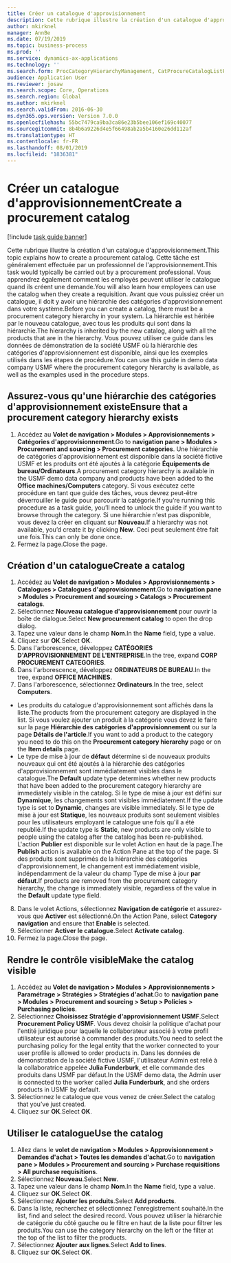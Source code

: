 ```yaml
---
title: Créer un catalogue d'approvisionnement
description: Cette rubrique illustre la création d'un catalogue d'approvisionnement.
author: mkirknel
manager: AnnBe
ms.date: 07/19/2019
ms.topic: business-process
ms.prod: ''
ms.service: dynamics-ax-applications
ms.technology: ''
ms.search.form: ProcCategoryHierarchyManagement, CatProcureCatalogListPage, CatProcureCatalogCreate, CatProcureCatalogEdit, SysPolicyListPage, SysPolicy, CatCatalogPolicyRule, PurchReqTableListPage, PurchReqCreate, PurchReqTable, PurchReqAddItem
audience: Application User
ms.reviewer: josaw
ms.search.scope: Core, Operations
ms.search.region: Global
ms.author: mkirknel
ms.search.validFrom: 2016-06-30
ms.dyn365.ops.version: Version 7.0.0
ms.openlocfilehash: 55bc7479ca9ba3ca86e23b5bee106ef169c40077
ms.sourcegitcommit: 8b4b6a9226d4e5f66498ab2a5b4160e26dd112af
ms.translationtype: HT
ms.contentlocale: fr-FR
ms.lasthandoff: 08/01/2019
ms.locfileid: "1836381"
---
```

# <a name="create-a-procurement-catalog"></a><span data-ttu-id="7ee28-103">Créer un catalogue d'approvisionnement</span><span class="sxs-lookup"><span data-stu-id="7ee28-103">Create a procurement catalog</span></span>

[!include [task guide banner](../../includes/task-guide-banner.md)]

<span data-ttu-id="7ee28-104">Cette rubrique illustre la création d'un catalogue d'approvisionnement.</span><span class="sxs-lookup"><span data-stu-id="7ee28-104">This topic explains how to create a procurement catalog.</span></span> <span data-ttu-id="7ee28-105">Cette tâche est généralement effectuée par un professionnel de l'approvisionnement.</span><span class="sxs-lookup"><span data-stu-id="7ee28-105">This task would typically be carried out by a procurement professional.</span></span> <span data-ttu-id="7ee28-106">Vous apprendrez également comment les employés peuvent utiliser le catalogue quand ils créent une demande.</span><span class="sxs-lookup"><span data-stu-id="7ee28-106">You will also learn how employees can use the catalog when they create a requisition.</span></span> <span data-ttu-id="7ee28-107">Avant que vous puissiez créer un catalogue, il doit y avoir une hiérarchie des catégories d'approvisionnement dans votre système.</span><span class="sxs-lookup"><span data-stu-id="7ee28-107">Before you can create a catalog, there must be a procurement category hierarchy in your system.</span></span> <span data-ttu-id="7ee28-108">La hiérarchie est héritée par le nouveau catalogue, avec tous les produits qui sont dans la hiérarchie.</span><span class="sxs-lookup"><span data-stu-id="7ee28-108">The hierarchy is inherited by the new catalog, along with all the products that are in the hierarchy.</span></span> <span data-ttu-id="7ee28-109">Vous pouvez utiliser ce guide dans les données de démonstration de la société USMF où la hiérarchie des catégories d'approvisionnement est disponible, ainsi que les exemples utilisés dans les étapes de procédure.</span><span class="sxs-lookup"><span data-stu-id="7ee28-109">You can use this guide in demo data company USMF where the procurement category hierarchy is available, as well as the examples used in the procedure steps.</span></span>


## <a name="ensure-that-a-procurement-category-hierarchy-exists"></a><span data-ttu-id="7ee28-110">Assurez-vous qu'une hiérarchie des catégories d'approvisionnement existe</span><span class="sxs-lookup"><span data-stu-id="7ee28-110">Ensure that a procurement category hierarchy exists</span></span>
1. <span data-ttu-id="7ee28-111">Accédez au **Volet de navigation > Modules > Approvisionnements > Catégories d'approvisionnement**.</span><span class="sxs-lookup"><span data-stu-id="7ee28-111">Go to **navigation pane > Modules > Procurement and sourcing > Procurement categories**.</span></span> <span data-ttu-id="7ee28-112">Une hiérarchie de catégories d'approvisionnement est disponible dans la société fictive USMF et les produits ont été ajoutés à la catégorie **Équipements de bureau/Ordinateurs**.</span><span class="sxs-lookup"><span data-stu-id="7ee28-112">A procurement category hierarchy is available in the USMF demo data company and products have been added to the **Office machines/Computers** category.</span></span> <span data-ttu-id="7ee28-113">Si vous exécutez cette procédure en tant que guide des tâches, vous devrez peut-être déverrouiller le guide pour parcourir la catégorie.</span><span class="sxs-lookup"><span data-stu-id="7ee28-113">If you’re running this procedure as a task guide, you’ll need to unlock the guide if you want to browse through the category.</span></span> <span data-ttu-id="7ee28-114">Si une hiérarchie n'est pas disponible, vous devez la créer en cliquant sur **Nouveau**.</span><span class="sxs-lookup"><span data-stu-id="7ee28-114">If a hierarchy was not available, you’d create it by clicking **New**.</span></span> <span data-ttu-id="7ee28-115">Ceci peut seulement être fait une fois.</span><span class="sxs-lookup"><span data-stu-id="7ee28-115">This can only be done once.</span></span>  
2. <span data-ttu-id="7ee28-116">Fermez la page.</span><span class="sxs-lookup"><span data-stu-id="7ee28-116">Close the page.</span></span>

## <a name="create-a-catalog"></a><span data-ttu-id="7ee28-117">Création d'un catalogue</span><span class="sxs-lookup"><span data-stu-id="7ee28-117">Create a catalog</span></span>
1. <span data-ttu-id="7ee28-118">Accédez au **Volet de navigation > Modules > Approvisionnements > Catalogues > Catalogues d'approvisionnement**.</span><span class="sxs-lookup"><span data-stu-id="7ee28-118">Go to **navigation pane > Modules > Procurement and sourcing > Catalogs > Procurement catalogs**.</span></span>
2. <span data-ttu-id="7ee28-119">Sélectionnez **Nouveau catalogue d'approvisionnement** pour ouvrir la boîte de dialogue.</span><span class="sxs-lookup"><span data-stu-id="7ee28-119">Select **New procurement catalog** to open the drop dialog.</span></span>
3. <span data-ttu-id="7ee28-120">Tapez une valeur dans le champ **Nom**.</span><span class="sxs-lookup"><span data-stu-id="7ee28-120">In the **Name** field, type a value.</span></span>
4. <span data-ttu-id="7ee28-121">Cliquez sur **OK**.</span><span class="sxs-lookup"><span data-stu-id="7ee28-121">Select **OK**.</span></span>
5. <span data-ttu-id="7ee28-122">Dans l'arborescence, développez **CATÉGORIES D'APPROVISIONNEMENT DE L'ENTREPRISE**.</span><span class="sxs-lookup"><span data-stu-id="7ee28-122">In the tree, expand **CORP PROCUREMENT CATEGORIES**.</span></span>
6. <span data-ttu-id="7ee28-123">Dans l'arborescence, développez **ORDINATEURS DE BUREAU**.</span><span class="sxs-lookup"><span data-stu-id="7ee28-123">In the tree, expand **OFFICE MACHINES**.</span></span>
7. <span data-ttu-id="7ee28-124">Dans l'arborescence, sélectionnez **Ordinateurs**.</span><span class="sxs-lookup"><span data-stu-id="7ee28-124">In the tree, select **Computers**.</span></span>

  - <span data-ttu-id="7ee28-125">Les produits du catalogue d'approvisionnement sont affichés dans la liste.</span><span class="sxs-lookup"><span data-stu-id="7ee28-125">The products from the procurement category are displayed in the list.</span></span> <span data-ttu-id="7ee28-126">Si vous voulez ajouter un produit à la catégorie vous devez le faire sur la page **Hiérarchie des catégories d'approvisionnement** ou sur la page **Détails de l'article**.</span><span class="sxs-lookup"><span data-stu-id="7ee28-126">If you want to add a product to the category you need to do this on the **Procurement category hierarchy** page or on the **Item details** page.</span></span>  
  - <span data-ttu-id="7ee28-127">Le type de mise à jour de **défaut** détermine si de nouveaux produits nouveaux qui ont été ajoutés à la hiérarchie des catégories d'approvisionnement sont immédiatement visibles dans le catalogue.</span><span class="sxs-lookup"><span data-stu-id="7ee28-127">The **Default** update type determines whether new products that have been added to the procurement category hierarchy are immediately visible in the catalog.</span></span> <span data-ttu-id="7ee28-128">Si le type de mise à jour est défini sur **Dynamique**, les changements sont visibles immédiatement.</span><span class="sxs-lookup"><span data-stu-id="7ee28-128">If the update type is set to **Dynamic**, changes are visible immediately.</span></span> <span data-ttu-id="7ee28-129">Si le type de mise à jour est **Statique**, les nouveaux produits sont seulement visibles pour les utilisateurs employant le catalogue une fois qu'il a été republié.</span><span class="sxs-lookup"><span data-stu-id="7ee28-129">If the update type is **Static**, new products are only visible to people using the catalog after the catalog has been re-published.</span></span> <span data-ttu-id="7ee28-130">L'action **Publier** est disponible sur le volet Action en haut de la page.</span><span class="sxs-lookup"><span data-stu-id="7ee28-130">The **Publish** action is available on the Action Pane at the top of the page.</span></span> <span data-ttu-id="7ee28-131">Si des produits sont supprimés de la hiérarchie des catégories d'approvisionnement, le changement est immédiatement visible, indépendamment de la valeur du champ Type de mise à jour **par défaut**.</span><span class="sxs-lookup"><span data-stu-id="7ee28-131">If products are removed from the procurement category hierarchy, the change is immediately visible, regardless of the value in the **Default** update type field.</span></span>  

8. <span data-ttu-id="7ee28-132">Dans le volet Actions, sélectionnez **Navigation de catégorie** et assurez-vous que **Activer** est sélectionné.</span><span class="sxs-lookup"><span data-stu-id="7ee28-132">On the Action Pane, select **Category navigation** and ensure that **Enable** is selected.</span></span>
9. <span data-ttu-id="7ee28-133">Sélectionner **Activer le catalogue**.</span><span class="sxs-lookup"><span data-stu-id="7ee28-133">Select **Activate catalog**.</span></span>
10. <span data-ttu-id="7ee28-134">Fermez la page.</span><span class="sxs-lookup"><span data-stu-id="7ee28-134">Close the page.</span></span>

## <a name="make-the-catalog-visible"></a><span data-ttu-id="7ee28-135">Rendre le contrôle visible</span><span class="sxs-lookup"><span data-stu-id="7ee28-135">Make the catalog visible</span></span>
1. <span data-ttu-id="7ee28-136">Accédez au **Volet de navigation > Modules > Approvisionnements > Paramétrage > Stratégies > Stratégies d'achat**.</span><span class="sxs-lookup"><span data-stu-id="7ee28-136">Go to **navigation pane > Modules > Procurement and sourcing > Setup > Policies > Purchasing policies**.</span></span>
2. <span data-ttu-id="7ee28-137">Sélectionnez **Choisissez Stratégie d'approvisionnement USMF**.</span><span class="sxs-lookup"><span data-stu-id="7ee28-137">Select **Procurement Policy USMF**.</span></span> <span data-ttu-id="7ee28-138">Vous devez choisir la politique d'achat pour l'entité juridique pour laquelle le collaborateur associé à votre profil utilisateur est autorisé à commander des produits.</span><span class="sxs-lookup"><span data-stu-id="7ee28-138">You need to select the purchasing policy for the legal entity that the worker connected to your user profile is allowed to order products in.</span></span> <span data-ttu-id="7ee28-139">Dans les données de démonstration de la société fictive USMF, l'utilisateur Admin est relié à la collaboratrice appelée **Julia Funderburk**, et elle commande des produits dans USMF par défaut.</span><span class="sxs-lookup"><span data-stu-id="7ee28-139">In the USMF demo data, the Admin user is connected to the worker called **Julia Funderburk**, and she orders products in USMF by default.</span></span>  
3. <span data-ttu-id="7ee28-140">Sélectionnez le catalogue que vous venez de créer.</span><span class="sxs-lookup"><span data-stu-id="7ee28-140">Select the catalog that you’ve just created.</span></span>
4. <span data-ttu-id="7ee28-141">Cliquez sur **OK**.</span><span class="sxs-lookup"><span data-stu-id="7ee28-141">Select **OK**.</span></span>

## <a name="use-the-catalog"></a><span data-ttu-id="7ee28-142">Utiliser le catalogue</span><span class="sxs-lookup"><span data-stu-id="7ee28-142">Use the catalog</span></span>
1. <span data-ttu-id="7ee28-143">Allez dans le **volet de navigation > Modules > Approvisionnement > Demandes d'achat > Toutes les demandes d'achat**.</span><span class="sxs-lookup"><span data-stu-id="7ee28-143">Go to **navigation pane > Modules > Procurement and sourcing > Purchase requisitions > All purchase requisitions**.</span></span>
2. <span data-ttu-id="7ee28-144">Sélectionnez **Nouveau**.</span><span class="sxs-lookup"><span data-stu-id="7ee28-144">Select **New**.</span></span>
3. <span data-ttu-id="7ee28-145">Tapez une valeur dans le champ **Nom**.</span><span class="sxs-lookup"><span data-stu-id="7ee28-145">In the **Name** field, type a value.</span></span>
4. <span data-ttu-id="7ee28-146">Cliquez sur **OK**.</span><span class="sxs-lookup"><span data-stu-id="7ee28-146">Select **OK**.</span></span>
5. <span data-ttu-id="7ee28-147">Sélectionnez **Ajouter les produits**.</span><span class="sxs-lookup"><span data-stu-id="7ee28-147">Select **Add products**.</span></span>
6. <span data-ttu-id="7ee28-148">Dans la liste, recherchez et sélectionnez l'enregistrement souhaité.</span><span class="sxs-lookup"><span data-stu-id="7ee28-148">In the list, find and select the desired record.</span></span> <span data-ttu-id="7ee28-149">Vous pouvez utiliser la hiérarchie de catégorie du côté gauche ou le filtre en haut de la liste pour filtrer les produits.</span><span class="sxs-lookup"><span data-stu-id="7ee28-149">You can use the category hierarchy on the left or the filter at the top of the list to filter the products.</span></span>  
7. <span data-ttu-id="7ee28-150">Sélectionnez **Ajouter aux lignes**.</span><span class="sxs-lookup"><span data-stu-id="7ee28-150">Select **Add to lines**.</span></span>
8. <span data-ttu-id="7ee28-151">Cliquez sur **OK**.</span><span class="sxs-lookup"><span data-stu-id="7ee28-151">Select **OK**.</span></span>

